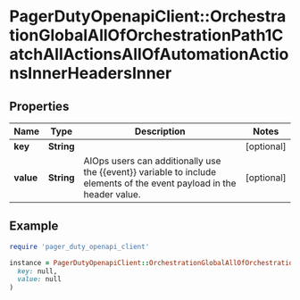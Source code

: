 # PagerDutyOpenapiClient::OrchestrationGlobalAllOfOrchestrationPath1CatchAllActionsAllOfAutomationActionsInnerHeadersInner

## Properties

| Name | Type | Description | Notes |
| ---- | ---- | ----------- | ----- |
| **key** | **String** |  | [optional] |
| **value** | **String** | AIOps users can additionally use the {{event}} variable to include elements of the event payload in the header value. | [optional] |

## Example

```ruby
require 'pager_duty_openapi_client'

instance = PagerDutyOpenapiClient::OrchestrationGlobalAllOfOrchestrationPath1CatchAllActionsAllOfAutomationActionsInnerHeadersInner.new(
  key: null,
  value: null
)
```

